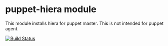 # puppet-hiera module

This module installs hiera for puppet master. This is not intended for puppet agent.

[![Build Status](https://secure.travis-ci.org/nanliu/puppet-hiera.png?branch=master)](http://travis-ci.org/nanliu/puppet-hiera)
